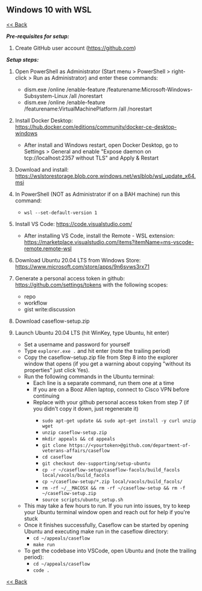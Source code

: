 ## Windows 10 with WSL ######################################################

[<< Back](README.md)

***Pre-requisites for setup:***

1. Create GitHub user account (https://github.com)

***Setup steps:***

1. Open PowerShell as Administrator (Start menu > PowerShell > right-click > Run as Administrator) and enter these commands:
    * dism.exe /online /enable-feature /featurename:Microsoft-Windows-Subsystem-Linux /all /norestart
    * dism.exe /online /enable-feature /featurename:VirtualMachinePlatform /all /norestart
2. Install Docker Desktop: https://hub.docker.com/editions/community/docker-ce-desktop-windows
    * After install and Windows restart, open Docker Desktop, go to Settings > General and enable "Expose daemon on tcp://localhost:2357 without TLS" and Apply & Restart

3. Download and install: https://wslstorestorage.blob.core.windows.net/wslblob/wsl_update_x64.msi

4. In PowerShell (NOT as Administrator if on a BAH machine) run this command:
    * `wsl --set-default-version 1`

5. Install VS Code: https://code.visualstudio.com/
    * After installing VS Code, install the Remote - WSL extension:
    https://marketplace.visualstudio.com/items?itemName=ms-vscode-remote.remote-wsl

6. Download Ubuntu 20.04 LTS from Windows Store: https://www.microsoft.com/store/apps/9n6svws3rx71

7. Generate a personal access token in github: https://github.com/settings/tokens with the following scopes:
    * repo
    * workflow
    * gist write:discussion

8. Download caseflow-setup.zip

9. Launch Ubuntu 20.04 LTS (hit WinKey, type Ubuntu, hit enter)
    * Set a username and password for yourself
    * Type `explorer.exe .` and hit enter (note the trailing period)
    * Copy the caseflow-setup.zip file from Step 8 into the explorer window that opens (if you get a warning about copying "without its properties" just click Yes).
    * Run the following commands in the Ubuntu terminal:
        * Each line is a separate command, run them one at a time
        * If you are on a Booz Allen laptop, connect to Cisco VPN before continuing
        * Replace <yourtoken> with your github personal access token from step 7 (if you didn't copy it down, just regenerate it)
            * `sudo apt-get update && sudo apt-get install -y curl unzip wget`
            * `unzip caseflow-setup.zip`
            * `mkdir appeals && cd appeals`
            * `git clone https://<yourtoken>@github.com/department-of-veterans-affairs/caseflow`
            * `cd caseflow`
            * `git checkout dev-supporting/setup-ubuntu`
            * `cp -r ~/caseflow-setup/caseflow-facols/build_facols local/vacols/build_facols `
            * `cp ~/caseflow-setup/*.zip local/vacols/build_facols/`
            * `rm -rf ~/__MACOSX && rm -rf ~/caseflow-setup && rm -f ~/caseflow-setup.zip`
            * `source scripts/ubuntu_setup.sh`
    * This may take a few hours to run. If you run into issues, try to keep your Ubuntu terminal window open and reach out for help if you're stuck
    * Once it finishes successfully, Caseflow can be started by opening Ubuntu and executing make run in the caseflow directory:
        * `cd ~/appeals/caseflow`
        * `make run`
    * To get the codebase into VSCode, open Ubuntu and (note the trailing period):
        * `cd ~/appeals/caseflow`
        * `code .`

[<< Back](README.md)

